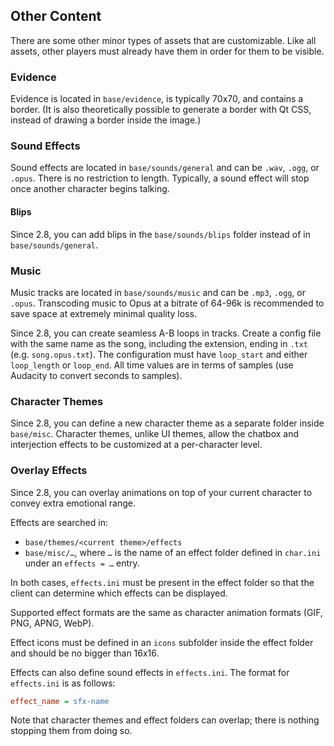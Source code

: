 ## Other Content

There are some other minor types of assets that are customizable. Like all assets, other players must already have them in order for them to be visible.

### Evidence

Evidence is located in `base/evidence`, is typically 70x70, and contains a border. (It is also theoretically possible to generate a border with Qt CSS, instead of drawing a border inside the image.)

### Sound Effects

Sound effects are located in `base/sounds/general` and can be `.wav`, `.ogg`, or `.opus`. There is no restriction to length. Typically, a sound effect will stop once another character begins talking.

#### Blips

Since 2.8, you can add blips in the `base/sounds/blips` folder instead of in `base/sounds/general`.

### Music

Music tracks are located in `base/sounds/music` and can be `.mp3`, `.ogg`, or `.opus`. Transcoding music to Opus at a bitrate of 64-96k is recommended to save space at extremely minimal quality loss.

Since 2.8, you can create seamless A-B loops in tracks. Create a config file with the same name as the song, including the extension, ending in `.txt` (e.g. `song.opus.txt`). The configuration must have `loop_start` and either `loop_length` or `loop_end`. All time values are in terms of samples (use Audacity to convert seconds to samples).

### Character Themes

Since 2.8, you can define a new character theme as a separate folder inside `base/misc`. Character themes, unlike UI themes, allow the chatbox and interjection effects to be customized at a per-character level.

### Overlay Effects

Since 2.8, you can overlay animations on top of your current character to convey extra emotional range.

Effects are searched in:

- `base/themes/<current theme>/effects`
- `base/misc/…`, where `…` is the name of an effect folder defined in `char.ini` under an `effects = …` entry.

In both cases, `effects.ini` must be present in the effect folder so that the client can determine which effects can be displayed.

Supported effect formats are the same as character animation formats (GIF, PNG, APNG, WebP).

Effect icons must be defined in an `icons` subfolder inside the effect folder and should be no bigger than 16x16.

Effects can also define sound effects in `effects.ini`. The format for `effects.ini` is as follows:

```ini
effect_name = sfx-name
```

Note that character themes and effect folders can overlap; there is nothing stopping them from doing so.
